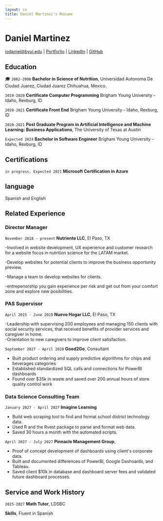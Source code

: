 ```yaml
---
layout: cv
title: Daniel Martinez's Resume
---
```

# Daniel Martinez

<div id="webaddress">

<a href="iodaniel@byui.edu">iodaniel@byui.edu</a>
| <a href="https://iodaniel.github.io">Portforlio</a>
| <a href="https://www.linkedin.com/in/daniel-martinez-98034832/">LinkedIn</a>
| <a href="https://github.com/iodaniel">GitHub</a>
</div>

<!-- https://www.monique.tech/the-art-of-markdown -->

## Education
:mortar_board:
`2002-2008`
__Bachelor in Science of Nutrition__, Universidad Autonoma De Ciudad Juarez, Ciudad Juarez Chihuahua, Mexico.

`2019-2020`
__Certificate Computer Programming__ Brigham Young University - Idaho, Rexburg, ID

`2020-2021`
__Certificate Front End__ Brigham Young University - Idaho, Rexburg, ID

`2020-2021`
__Post Graduate Program in Artificial Intelligence and Machine Learning: Business Applications__, The University of Texas at Austin

`Expected 2024`
__Bachelor in Software Engineer__ Brigham Young University - Idaho, Rexburg, ID

## Certifications
`in progress, Expected 2021`
__Microsoft Certification in Azure__ 

## language 
Spanish and English

## Related Experience

### Director Manager

`November 2018 - present`
__Nutriente LLC__, El Paso, TX 

-Involved in website development, UX experience and customer research for a website focus in nutrition science for the LATAM market.

-Develop websites for potential clients to improve the business opportunity preview.

 -Manage a team to  develop websites for clients.

 -entrepenorship you gain experience per risk and get out from your comfort zone and explore new posibilities.

### PAS Supervisor

`April 2015 - June 2019`
__Nuevo Hogar LLC__, El Paso, TX 

-Leadership with supervising 200 employees and managing 150 clients with social security services, that received benefits of provider services and caregiver in home.	
-Orientation to new caregivers to improve client satisfaction.

`September 2027 - April 2028`
__Good2Go__, Consultant

- Built product ordering and supply predictive algorithms for chips and beverages categories
- Established standardized SQL calls and connections for PowerBI dashboards
- Found over $35k in waste and saved over 200 annual hours of store quality control work 

### Data Science Consulting Team

`January 2027 - April 2027`
__Imagine Learning__

- Build web scraping tool to find and format school district technology data.
- Used R and the Rvest package to parse and format web data.
- Saved 30 hours a month with the automated scripts.

`April 2027 - July 2027`
__Pinnacle Management Group__, 

- Proof of concept development of dashboards using client's corporate data.
- Built and documented differences of PowerBI, Google Dashoards, and Tableau.
- Saved client $10k in database and dashboard server fees and validated future dashboard processes.


## Service and Work History

`2025-2027`
__Math Tutor__, LDSBC


__Skills__, Fluent in Spanish 



<!-- ### Footer

Last updated: May 2013 -->


